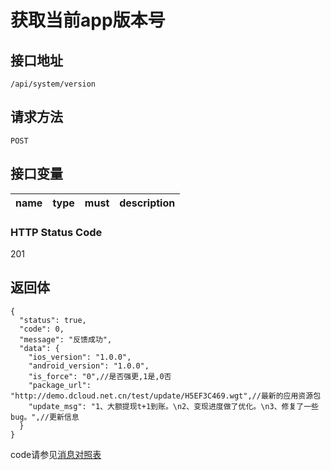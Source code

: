 # 获取当前app版本号

## 接口地址

`/api/system/version`

## 请求方法

```POST ```

## 接口变量

| name     | type     | must     | description |
|----------|:--------:|:--------:|:--------:|

### HTTP Status Code

201

## 返回体

```json5
{
  "status": true,
  "code": 0,
  "message": "反馈成功",
  "data": {
    "ios_version": "1.0.0",
    "android_version": "1.0.0",
    "is_force": "0",//是否强更,1是,0否
    "package_url": "http://demo.dcloud.net.cn/test/update/H5EF3C469.wgt",//最新的应用资源包
    "update_msg": "1、大额提现t+1到账。\n2、变现进度做了优化。\n3、修复了一些bug。",//更新信息
  }
}
```

code请参见[消息对照表](消息对照表.md)
